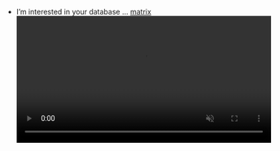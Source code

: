 - I’m interested in your database  ...
<a href = "https://www.bing.com/videos/riverview/relatedvideo?&q=matrix+binary+background&&mid=E4EA08597ACD1E3092FAE4EA08597ACD1E3092FA&&FORM=VRDGAR"> matrix </a>
<video controlls width = "500" autoplay muted > <source src = "https://www.bing.com/videos/riverview/relatedvideo?&q=matrix+binary+background&&mid=E4EA08597ACD1E3092FAE4EA08597ACD1E3092FA&&FORM=VRDGAR" type="video/mp4"> </video>

<!---
ezspeaks/ezspeaks is a ✨ special ✨ repository because its `README.md` (this file) appears on your GitHub profile.
You can click the Preview link to take a look at your changes.
--->
